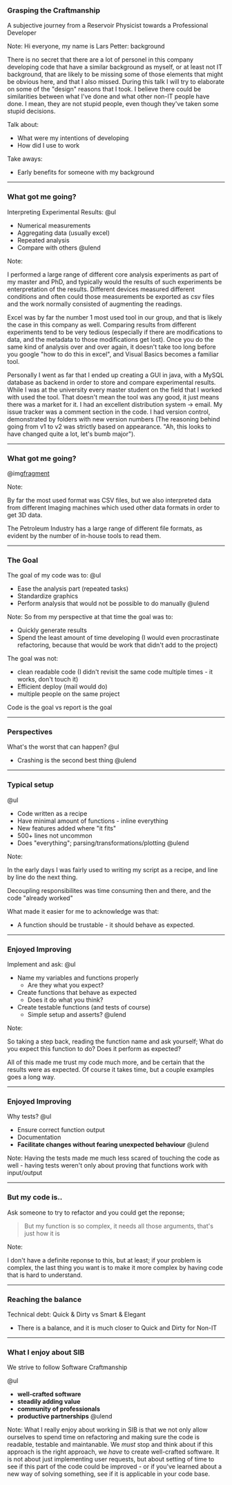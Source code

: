 ### Grasping the Craftmanship

A subjective journey from a Reservoir Physicist towards a Professional Developer

Note:
Hi everyone, my name is Lars Petter: background

There is no secret that there are a lot of personel in this company developing code that have a similar background as myself, or at least not IT background, that are likely to be missing some of those elements that might be obvious here, and that I also missed. During this talk I will try to elaborate on some of the "design" reasons that I took. I believe there could be similarities between what I've done and what other non-IT people have done. I mean, they are not stupid people, even though they've taken some stupid decisions.

Talk about:
  - What were my intentions of developing
  - How did I use to work

Take aways:
  - Early benefits for someone with my background

---
###  What got me going?

Interpreting Experimental Results:
@ul
 - Numerical measurements
 - Aggregating data (usually excel)
 - Repeated analysis
 - Compare with others
@ulend

Note:

I performed a large range of different core analysis experiments as part of my master and PhD, and typically would the results of such experiments be enterpretation of the results. Different devices measured different conditions and often could those measurements be exported as csv files and the work normally consisted of augmenting the readings.

Excel was by far the number 1 most used tool in our group, and that is likely the case in this company as well. Comparing results from different experiments tend to be very tedious (especially if there are modifications to data, and the metadata to those modifications get lost). Once you do the same kind of analysis over and over again, it doesn't take too long before you google "how to do this in excel", and Visual Basics becomes a familiar tool.

Personally I went as far that I ended up creating a GUI in java, with a MySQL database as backend in order to store and compare experimental results. While I was at the university every master student on the field that I worked with used the tool. That doesn't mean the tool was any good, it just means there was a market for it. I had an excellent distribution system -> email. My issue tracker was a comment section in the code. I had version control, demonstrated by folders with new version numbers (The reasoning behind going from v1 to v2 was strictly based on appearance. "Ah, this looks to have changed quite a lot, let's bumb major").

---
### What got me going?

@img[fragment](sc_days2019/img/core_to_viz.jpg)

Note:

By far the most used format was CSV files, but we also interpreted data from different Imaging machines which used other data formats in order to get 3D data.

The Petroleum Industry has a large range of different file formats, as evident by the number of in-house tools to read them.

---
### The Goal

The goal of my code was to:
@ul
 - Ease the analysis part (repeated tasks)
 - Standardize graphics
 - Perform analysis that would not be possible to do manually
@ulend

Note:
So from my perspective at that time the goal was to:
 - Quickly generate results
 - Spend the least amount of time developing (I would even procrastinate refactoring, because that would be work that didn't add to the project)

The goal was not:
  - clean readable code (I didn't revisit the same code multiple times - it works, don't touch it)
  - Efficient deploy (mail would do)
  - multiple people on the same project

Code is the goal vs report is the goal

---
### Perspectives

What's the worst that can happen?
@ul
 - Crashing is the second best thing
@ulend

---
### Typical setup

@ul
 - Code written as a recipe
 - Have minimal amount of functions - inline everything
 - New features added where "it fits"
 - 500+ lines not uncommon
 - Does "everything"; parsing/transformations/plotting
@ulend

Note:

In the early days I was fairly used to writing my script as a recipe, and line by line do the next thing.

Decoupling responsibilites was time consuming then and there, and the code "already worked"

What made it easier for me to acknowledge was that:
 - A function should be trustable - it should behave as expected.

---
### Enjoyed Improving

Implement and ask:
@ul
 - Name my variables and functions properly
   - Are they what you expect?
 - Create functions that behave as expected
   - Does it do what you think?
 - Create testable functions (and tests of course)
   - Simple setup and asserts?
@ulend

Note:

So taking a step back, reading the function name and ask yourself; What do you expect this function to do? Does it perform as expected?

All of this made me trust my code much more, and be certain that the results were as expected. Of course it takes time, but a couple examples goes a long way.

---
### Enjoyed Improving

Why tests?
@ul
 - Ensure correct function output
 - Documentation
 - **Facilitate changes without fearing unexpected behaviour**
@ulend

Note:
Having the tests made me much less scared of touching the code as well - having tests weren't only about proving that functions work with input/output

---
### But my code is..

Ask someone to try to refactor and you could get the reponse;
> But my function is so complex, it needs all those arguments, that's just how it is

Note:

I don't have a definite reponse to this, but at least; if your problem is complex, the last thing you want is to make it more complex by having code that is hard to understand.

---
### Reaching the balance

Technical debt: Quick & Dirty vs Smart & Elegant

- There is a balance, and it is much closer to Quick and Dirty for Non-IT

---
### What I enjoy about SIB

We strive to follow Software Craftmanship

@ul
- **well-crafted software**
- **steadily adding value**
- **community of professionals**
- **productive partnerships**
@ulend

Note:
What I really enjoy about working in SIB is that we not only allow ourselves to spend time on refactoring and making sure the code is readable, testable and maintanable. 
We _must_ stop and think about if this approach is the right approach, we _have_ to create well-crafted software.
It is not about just implementing user requests, but about setting of time to see if this part of the code could be improved - or if you've learned about a new way of solving something, see if it is applicable in your code base.
